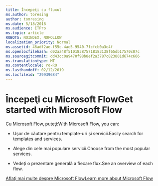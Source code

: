 ```yaml
---
title: Începeţi cu fluxul
ms.author: toresing
author: tomresing
ms.date: 5/18/2018
ms.audience: ITPro
ms.topic: article
ROBOTS: NOINDEX, NOFOLLOW
localization_priority: Normal
ms.assetid: 46adf2ae-f55c-4ae5-9540-7fcfcb0a3e4f
ms.openlocfilehash: d02aa48f510183875718183138f65db17570c07c
ms.sourcegitcommit: dd43cc0a9470f98b8ef2a3787c823801d674c666
ms.translationtype: MT
ms.contentlocale: ro-RO
ms.lasthandoff: 02/12/2019
ms.locfileid: "29939684"
---
```

# <a name="get-started-with-microsoft-flow"></a><span data-ttu-id="dd41a-102">Începeţi cu Microsoft Flow</span><span class="sxs-lookup"><span data-stu-id="dd41a-102">Get started with Microsoft Flow</span></span>

<span data-ttu-id="dd41a-103">Cu Microsoft Flow, puteţi:</span><span class="sxs-lookup"><span data-stu-id="dd41a-103">With Microsoft Flow, you can:</span></span>
  
- <span data-ttu-id="dd41a-104">Uşor de căutare pentru template-uri şi servicii.</span><span class="sxs-lookup"><span data-stu-id="dd41a-104">Easily search for templates and services.</span></span>
    
- <span data-ttu-id="dd41a-105">Alege din cele mai populare servicii.</span><span class="sxs-lookup"><span data-stu-id="dd41a-105">Choose from the most popular services.</span></span>
    
- <span data-ttu-id="dd41a-106">Vedeți o prezentare generală a fiecare flux.</span><span class="sxs-lookup"><span data-stu-id="dd41a-106">See an overview of each flow.</span></span>
    
[<span data-ttu-id="dd41a-107">Aflaţi mai multe despre Microsoft Flow</span><span class="sxs-lookup"><span data-stu-id="dd41a-107">Learn more about Microsoft Flow</span></span>](https://go.microsoft.com/fwlink/?linkid=874446)
  

